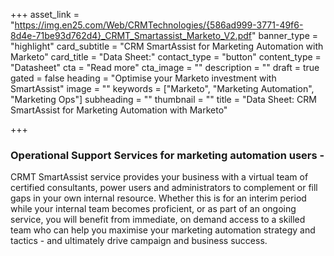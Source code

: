 +++
asset_link = "https://img.en25.com/Web/CRMTechnologies/{586ad999-3771-49f6-8d4e-71be93d762d4}_CRMT_Smartassist_Marketo_V2.pdf"
banner_type = "highlight"
card_subtitle = "CRM SmartAssist for Marketing Automation with Marketo"
card_title = "Data Sheet:"
contact_type = "button"
content_type = "Datasheet"
cta = "Read more"
cta_image = ""
description = ""
draft = true
gated = false
heading = "Optimise your Marketo investment with SmartAssist"
image = ""
keywords = ["Marketo", "Marketing Automation", "Marketing Ops"]
subheading = ""
thumbnail = ""
title = "Data Sheet: CRM SmartAssist for Marketing Automation with Marketo"

+++
### Operational Support Services for marketing automation users -

CRMT SmartAssist service provides your business with a virtual team of certified consultants, power users and administrators to complement or fill gaps in your own internal resource. Whether this is for an interim period while your internal team becomes proficient, or as part of an ongoing service, you will benefit from immediate, on demand access to a skilled team who can help you maximise your marketing automation strategy and tactics - and ultimately drive campaign and business success.